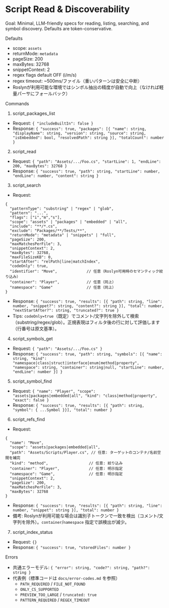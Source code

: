 # Script Read & Discoverability

Goal: Minimal, LLM-friendly specs for reading, listing, searching, and symbol discovery. Defaults are token-conservative.

Defaults
- scope: `assets`
- returnMode: `metadata`
- pageSize: 200
- maxBytes: 32768
- snippetContext: 2
 - regex flags default OFF (i/m/s)
 - regex timeout: ~500ms/ファイル（重いパターンは安全に中断）
 - Roslynが利用可能な環境ではシンボル抽出の精度が自動で向上（なければ軽量パーサにフォールバック）

Commands

1) script_packages_list
- Request: `{ "includeBuiltIn": false }`
- Response: `{ "success": true, "packages": [{ "name": string, "displayName": string, "version": string, "source": string, "isEmbedded": bool, "resolvedPath": string }], "totalCount": number }`

2) script_read
- Request: `{ "path": "Assets/.../Foo.cs", "startLine": 1, "endLine": 200, "maxBytes": 32768 }`
- Response: `{ "success": true, "path": string, "startLine": number, "endLine": number, "content": string }`

3) script_search
- Request:
```
{
  "patternType": "substring" | "regex" | "glob",
  "pattern": "...",
  "flags": ["i","m","s"],
  "scope": "assets" | "packages" | "embedded" | "all",
  "include": "**/*.cs",
  "exclude": "Packages/**/Tests/**",
  "returnMode": "metadata" | "snippets" | "full",
  "pageSize": 200,
  "maxMatchesPerFile": 3,
  "snippetContext": 2,
  "maxBytes": 32768,
  "maxFileSizeKB": 0,
  "startAfter": "relPath|line|matchIndex",
  "codeOnly": true,
  "identifier": "Move",             // 任意（Roslyn可用時のセマンティック絞り込み）
  "container": "Player",            // 任意（同上）
  "namespace": "Game"               // 任意（同上）
}
```
- Response: `{ "success": true, "results": [{ "path": string, "line": number, "snippet?": string, "content?": string }], "total": number, "nextStartAfter?": string, "truncated?": true }`
- Tips: `codeOnly=true`（既定）でコメント/文字列を除外して検索（substring/regex/glob）。正規表現はフィルタ後の行に対して評価します（行番号は原文基準）。

4) script_symbols_get
- Request: `{ "path": "Assets/.../Foo.cs" }`
- Response: `{ "success": true, "path": string, "symbols": [{ "name": string, "kind": "namespace|class|struct|interface|enum|method|property", "namespace": string, "container": string|null, "startLine": number, "endLine": number }] }`

5) script_symbol_find
- Request: `{ "name": "Player", "scope": "assets|packages|embedded|all", "kind": "class|method|property", "exact": false }`
- Response: `{ "success": true, "results": [{ "path": string, "symbol": { ...Symbol }}], "total": number }`

6) script_refs_find
- Request:
```
{
  "name": "Move",
  "scope": "assets|packages|embedded|all",
  "path": "Assets/Scripts/Player.cs", // 任意: ターゲットのコンテナ/名前空間を補完
  "kind": "method",                  // 任意: 絞り込み
  "container": "Player",             // 任意: 明示指定
  "namespace": "Game",               // 任意: 明示指定
  "snippetContext": 2,
  "pageSize": 200,
  "maxMatchesPerFile": 3,
  "maxBytes": 32768
}
```
- Response: `{ "success": true, "results": [{ "path": string, "line": number, "snippet": string }], "total": number }`
- 備考: Roslynが利用可能な場合は識別子トークンで一致を検出（コメント/文字列を除外）。`container`/`namespace` 指定で誤検出が減少。

7) script_index_status
- Request: `{}`
- Response: `{ "success": true, "storedFiles": number }`

Errors
- 共通エラーモデル: `{ "error": string, "code?": string, "path?": string }`
- 代表例（標準コードは `docs/error-codes.md` を参照）
  - `PATH_REQUIRED` / `FILE_NOT_FOUND`
  - `ONLY_CS_SUPPORTED`
  - `PREVIEW_TOO_LARGE` / `truncated: true`
  - `PATTERN_REQUIRED` / `REGEX_TIMEOUT`
